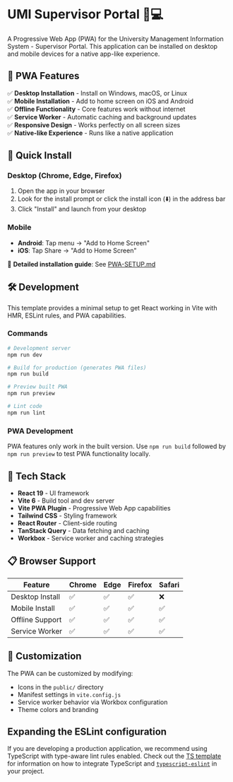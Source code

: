 # UMI Supervisor Portal 📱💻

A Progressive Web App (PWA) for the University Management Information System - Supervisor Portal. This application can be installed on desktop and mobile devices for a native app-like experience.

## 🚀 PWA Features

✅ **Desktop Installation** - Install on Windows, macOS, or Linux  
✅ **Mobile Installation** - Add to home screen on iOS and Android  
✅ **Offline Functionality** - Core features work without internet  
✅ **Service Worker** - Automatic caching and background updates  
✅ **Responsive Design** - Works perfectly on all screen sizes  
✅ **Native-like Experience** - Runs like a native application  

## 📱 Quick Install

### Desktop (Chrome, Edge, Firefox)
1. Open the app in your browser
2. Look for the install prompt or click the install icon (⬇️) in the address bar
3. Click "Install" and launch from your desktop

### Mobile
- **Android**: Tap menu → "Add to Home Screen"
- **iOS**: Tap Share → "Add to Home Screen"

📖 **Detailed installation guide**: See [PWA-SETUP.md](./PWA-SETUP.md)

## 🛠️ Development

This template provides a minimal setup to get React working in Vite with HMR, ESLint rules, and PWA capabilities.

### Commands

```bash
# Development server
npm run dev

# Build for production (generates PWA files)
npm run build

# Preview built PWA
npm run preview

# Lint code
npm run lint
```

### PWA Development

PWA features only work in the built version. Use `npm run build` followed by `npm run preview` to test PWA functionality locally.

## 🔧 Tech Stack

- **React 19** - UI framework
- **Vite 6** - Build tool and dev server
- **Vite PWA Plugin** - Progressive Web App capabilities
- **Tailwind CSS** - Styling framework
- **React Router** - Client-side routing
- **TanStack Query** - Data fetching and caching
- **Workbox** - Service worker and caching strategies

## 📋 Browser Support

| Feature | Chrome | Edge | Firefox | Safari |
|---------|--------|------|---------|--------|
| Desktop Install | ✅ | ✅ | ✅ | ❌ |
| Mobile Install | ✅ | ✅ | ✅ | ✅ |
| Offline Support | ✅ | ✅ | ✅ | ✅ |
| Service Worker | ✅ | ✅ | ✅ | ✅ |

## 🎨 Customization

The PWA can be customized by modifying:
- Icons in the `public/` directory
- Manifest settings in `vite.config.js`
- Service worker behavior via Workbox configuration
- Theme colors and branding

## Expanding the ESLint configuration

If you are developing a production application, we recommend using TypeScript with type-aware lint rules enabled. Check out the [TS template](https://github.com/vitejs/vite/tree/main/packages/create-vite/template-react-ts) for information on how to integrate TypeScript and [`typescript-eslint`](https://typescript-eslint.io) in your project.

